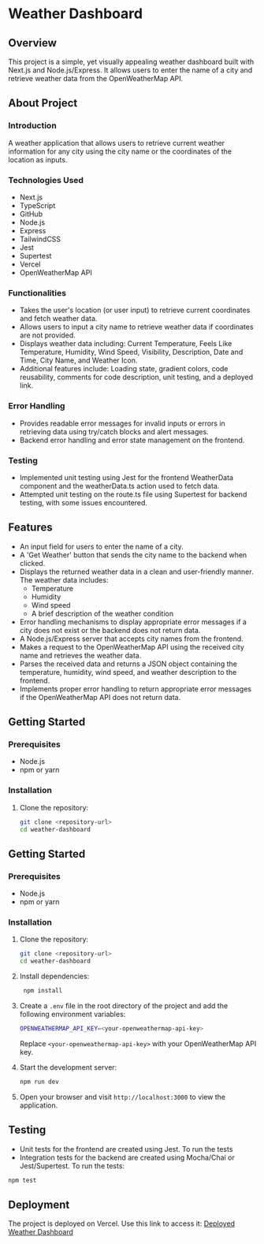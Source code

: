 # Weather Dashboard

## Overview

This project is a simple, yet visually appealing weather dashboard built with Next.js and Node.js/Express. It allows users to enter the name of a city and retrieve weather data from the OpenWeatherMap API.

## About Project

### Introduction

A weather application that allows users to retrieve current weather information for any city using the city name or the coordinates of the location as inputs.

### Technologies Used

- Next.js
- TypeScript
- GitHub
- Node.js
- Express
- TailwindCSS
- Jest
- Supertest
- Vercel
- OpenWeatherMap API

### Functionalities

- Takes the user's location (or user input) to retrieve current coordinates and fetch weather data.
- Allows users to input a city name to retrieve weather data if coordinates are not provided.
- Displays weather data including: Current Temperature, Feels Like Temperature, Humidity, Wind Speed, Visibility, Description, Date and Time, City Name, and Weather Icon.
- Additional features include: Loading state, gradient colors, code reusability, comments for code description, unit testing, and a deployed link.

### Error Handling

- Provides readable error messages for invalid inputs or errors in retrieving data using try/catch blocks and alert messages.
- Backend error handling and error state management on the frontend.

### Testing

- Implemented unit testing using Jest for the frontend WeatherData component and the weatherData.ts action used to fetch data.
- Attempted unit testing on the route.ts file using Supertest for backend testing, with some issues encountered.

## Features

- An input field for users to enter the name of a city.
- A 'Get Weather' button that sends the city name to the backend when clicked.
- Displays the returned weather data in a clean and user-friendly manner. The weather data includes:
  - Temperature
  - Humidity
  - Wind speed
  - A brief description of the weather condition
- Error handling mechanisms to display appropriate error messages if a city does not exist or the backend does not return data.
- A Node.js/Express server that accepts city names from the frontend.
- Makes a request to the OpenWeatherMap API using the received city name and retrieves the weather data.
- Parses the received data and returns a JSON object containing the temperature, humidity, wind speed, and weather description to the frontend.
- Implements proper error handling to return appropriate error messages if the OpenWeatherMap API does not return data.

## Getting Started

### Prerequisites

- Node.js
- npm or yarn

### Installation

1. Clone the repository:
   ```bash
   git clone <repository-url>
   cd weather-dashboard
   ```

## Getting Started

### Prerequisites

- Node.js
- npm or yarn

### Installation

1. Clone the repository:
   ```bash
   git clone <repository-url>
   cd weather-dashboard
   ```
2. Install dependencies:
   ```bash
    npm install
   ```
3. Create a `.env` file in the root directory of the project and add the following environment variables:
    ```bash
    OPENWEATHERMAP_API_KEY=<your-openweathermap-api-key>
    ```
    Replace `<your-openweathermap-api-key>` with your OpenWeatherMap API key.


4. Start the development server:
   ```bash
   npm run dev
   ```
5. Open your browser and visit `http://localhost:3000` to view the application.

## Testing

- Unit tests for the frontend are created using Jest. To run the tests
- Integration tests for the backend are created using Mocha/Chai or Jest/Supertest. To run the tests:

```bash
npm test
```

## Deployment

The project is deployed on Vercel. Use this link to access it: [Deployed Weather Dashboard](https://floworks-weather-app.vercel.app/)